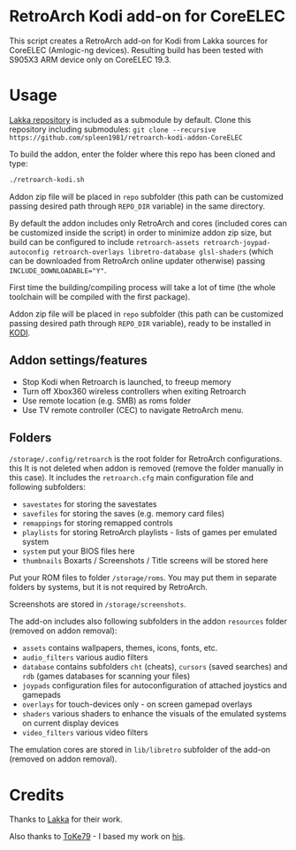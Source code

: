 # RetroArch Kodi add-on for CoreELEC
This script creates a RetroArch add-on for Kodi from Lakka sources for CoreELEC (Amlogic-ng devices).
Resulting build has been tested with S905X3 ARM device only on CoreELEC 19.3.

# Usage
[Lakka repository](https://github.com/libretro/Lakka-LibreELEC) is included as a submodule by default.
Clone this repository including submodules:
`git clone --recursive https://github.com/spleen1981/retroarch-kodi-addon-CoreELEC`

To build the addon, enter the folder where this repo has been cloned and type:
```bash
./retroarch-kodi.sh
```
Addon zip file will be placed in `repo` subfolder (this path can be customized passing desired path through `REPO_DIR` variable) in the same directory.

By default the addon includes only RetroArch and cores (included cores can be customized inside the script) in order to minimize addon zip size, but build can be configured to include `retroarch-assets retroarch-joypad-autoconfig retroarch-overlays libretro-database glsl-shaders` (which can be downloaded from RetroArch online updater otherwise) passing `INCLUDE_DOWNLOADABLE="Y"`.

First time the building/compiling process will take a lot of time (the whole toolchain will be compiled with the first package).

Addon zip file will be placed in `repo` subfolder (this path can be customized passing desired path through `REPO_DIR` variable), ready to be installed in [KODI](http://kodi.wiki/view/HOW-TO:Install_add-ons_from_zip_files).

## Addon settings/features
   - Stop Kodi when Retroarch is launched, to freeup memory
   - Turn off Xbox360 wireless controllers when exiting Retroarch
   - Use remote location (e.g. SMB) as roms folder
   - Use TV remote controller (CEC) to navigate RetroArch menu.

## Folders

`/storage/.config/retroarch` is the root folder for RetroArch configurations. this It is not deleted when addon is removed (remove the folder manually in this case). It includes the `retroarch.cfg` main configuration file and following subfolders:

   - `savestates` for storing the savestates
   - `savefiles` for storing the saves (e.g. memory card files)
   - `remappings` for storing remapped controls
   - `playlists` for storing RetroArch playlists - lists of games per emulated system
   - `system` put your BIOS files here
   - `thumbnails` Boxarts / Screenshots / Title screens will be stored here

Put your ROM files to folder `/storage/roms`. You may put them in separate folders by systems, but it is not required by RetroArch.

Screenshots are stored in `/storage/screenshots`.

The add-on includes also following subfolders in the addon `resources` folder (removed on addon removal):

   - `assets` contains wallpapers, themes, icons, fonts, etc.
   - `audio_filters` various audio filters
   - `database` contains subfolders `cht` (cheats), `cursors` (saved searches) and `rdb` (games databases for scanning your files)
   - `joypads` configuration files for autoconfiguration of attached joystics and gamepads
   - `overlays` for touch-devices only - on screen gamepad overlays
   - `shaders` various shaders to enhance the visuals of the emulated systems on current display devices
   - `video_filters` various video filters

The emulation cores are stored in `lib/libretro` subfolder of the add-on (removed on addon removal).

# Credits
Thanks to [Lakka](http://lakka.tv) for their work.

Also thanks to [ToKe79](https://github.com/ToKe79) - I based my work on [his](https://github.com/ToKe79/retroarch-kodi-addon-LibreELEC).
